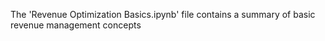 The 'Revenue Optimization Basics.ipynb' file contains a summary of basic revenue management concepts
